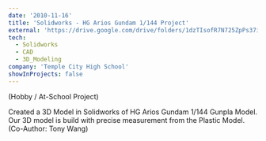 ```yaml
---
date: '2010-11-16'
title: 'Solidworks - HG Arios Gundam 1/144 Project'
external: 'https://drive.google.com/drive/folders/1dzTIsofR7N725ZpPs37i80UeF3YN4G7L?usp=share_link'
tech:
  - Solidworks
  - CAD
  - 3D_Modeling
company: 'Temple City High School'
showInProjects: false
---
```

(Hobby / At-School Project)  
  
Created a 3D Model in Solidworks of HG Arios Gundam 1/144 Gunpla Model.
Our 3D model is build with precise measurement from the Plastic Model.  
(Co-Author: Tony Wang)

